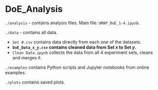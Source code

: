 # DoE_Analysis

`./analysis` - contains analysis files. Main file: `UMAP_DoE_1-4.ipynb`.

`./data` - contains all data.
- `Set #.csv` contains data directly from each one of the datasets.
- **`DoE_Data_x_y.csv` contains cleaned data from Set _x_ to Set _y_.**
- `Clean Data.ipynb` collects the data from all 4 experiment sets, cleans and merges it.

`./examples` contains Python scripts and Jupyter notebooks from online examples.

`./plots` contains saved plots.
